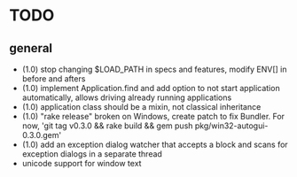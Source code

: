 TODO
====

general
-------

* (1.0) stop changing $LOAD_PATH in specs and features, modify ENV[] in before and afters
* (1.0) implement Application.find and add option to not start application automatically, allows driving already running applications
* (1.0) application class should be a mixin, not classical inheritance
* (1.0) "rake release" broken on Windows, create patch to fix Bundler.  For now, 'git tag v0.3.0 && rake build && gem push pkg/win32-autogui-0.3.0.gem'
* (1.0) add an exception dialog watcher that accepts a block and scans for exception dialogs in a separate thread
* unicode support for window text
